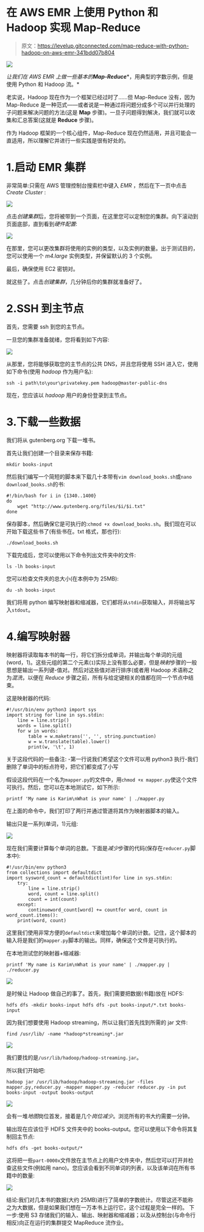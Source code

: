 # 在 AWS EMR 上使用 Python 和 Hadoop 实现 Map-Reduce

> 原文：<https://levelup.gitconnected.com/map-reduce-with-python-hadoop-on-aws-emr-341bdd07b804>

![](img/4d5833d3e102a2e754d113d9593236b6.png)

*让我们在 AWS EMR 上做一些基本的****Map-Reduce****，用典型的字数示例，但是使用 Python 和 Hadoop 流。*

老实说，Hadoop 现在作为一个框架已经过时了……但 Map-Reduce 没有，因为 Map-Reduce 是一种范式——或者说是一种通过将问题分成多个可以并行处理的子问题来解决问题的方法(这是 **Map** 步骤)。一旦子问题得到解决，我们就可以收集和汇总答案(这就是 **Reduce** 步骤)。

作为 Hadoop 框架的一个核心组件，Map-Reduce 现在仍然适用，并且可能会一直适用，所以理解它并进行一些实践是很有好处的。

# 1.启动 EMR 集群

非常简单:只需在 AWS 管理控制台搜索栏中键入 *EMR* ，然后在下一页中点击 *Create Cluster* :

![](img/fdbdc140ae226ebc2800ddbf53b92b4e.png)

点击*创建集群*后，您将被带到一个页面，在这里您可以定制您的集群。向下滚动到页面底部，直到看到*硬件配置*:

![](img/9bbe82e87934536afd7af8293b59c1ac.png)

在那里，您可以更改集群将使用的实例的类型，以及实例的数量。出于测试目的，您可以使用一个 *m4.large* 实例类型，并保留默认的 3 个实例。

最后，确保使用 EC2 密钥对。

就这些了。点击*创建集群*，几分钟后你的集群就准备好了。

# 2.SSH 到主节点

首先，您需要 ssh 到您的主节点。

一旦您的集群准备就绪，您将看到如下内容:

![](img/540967323cb1678f6e751c1404c92402.png)

从那里，您将能够获取您的主节点的公共 DNS，并且您将使用 SSH 进入它，使用如下命令(使用 *hadoop* 作为用户名):

```
ssh -i path\to\your\privatekey.pem hadoop@master-public-dns
```

现在，您应该以 *hadoop* 用户的身份登录到主节点。

# 3.下载一些数据

我们将从 gutenberg.org 下载一堆书。

首先让我们创建一个目录来保存书籍:

```
mkdir books-input
```

然后我们编写一个简短的脚本来下载几十本带有`vim download_books.sh`或`nano download_books.sh`的书:

```
#!/bin/bash for i in {1340..1400} 
do 
    wget "http://www.gutenberg.org/files/$i/$i.txt" 
done
```

保存脚本，然后确保它是可执行的:`chmod +x download_books.sh`。我们现在可以开始下载这些书了(有些书在。txt 格式，那也行):

```
./download_books.sh
```

下载完成后，您可以使用以下命令列出文件夹中的文件:

```
ls -lh books-input
```

您可以检查文件夹的总大小(在本例中为 25MB):

```
du -sh books-input
```

我们将用 python 编写映射器和缩减器，它们都将从`stdin`获取输入，并将输出写入`stdout`。

# 4.编写映射器

映射器将读取每本书的每一行，将它们拆分成单词，并输出每个单词的元组(word，1)。这些元组的第二个元素(`1`)实际上没有那么必要，但是*映射*步骤的一般思想是输出一系列键-值对。然后对这些值对进行排序(或者用 Hadoop 术语称之为*混洗*，以便在 *Reduce* 步骤之前，所有与给定键相关的值都在同一个节点中结束。

这是映射器的代码:

```
#!/usr/bin/env python3 import sys 
import string for line in sys.stdin: 
    line = line.strip() 
    words = line.split() 
    for w in words: 
        table = w.maketrans('', '', string.punctuation)
        w = w.translate(table).lower() 
        print(w, '\t', 1)
```

关于这段代码的一些备注:
-第一行说我们希望这个文件可以用 python3
执行-我们删除了单词中的标点符号，把它们都变成了小写

假设这段代码在一个名为`mapper.py`的文件中，用`chmod +x mapper.py`使这个文件可执行。然后，您可以在本地测试它，如下所示:

```
printf 'My name is Karim\nWhat is your name' | ./mapper.py
```

在上面的命令中，我们打印了两行并通过管道将其作为映射器脚本的输入。

输出只是一系列(单词，1)元组:

![](img/1d31bb24ac2a4d84fb13d472d43a0c60.png)

现在我们需要计算每个单词的总数。下面是*减少*步骤的代码(保存在`reducer.py`脚本中):

```
#!/usr/bin/env python3
from collections import defaultdict
import sysword_count = defaultdict(int)for line in sys.stdin:
    try:
        line = line.strip()
        word, count = line.split()
        count = int(count)
    except:
        continueword_count[word] += countfor word, count in word_count.items():
    print(word, count)
```

这里我们使用非常方便的`defaultdict`来增加每个单词的计数。记住，这个脚本的输入将是我们的`mapper.py`脚本的输出。同样，确保这个文件是可执行的。

在本地测试您的映射器+缩减器:

```
printf 'My name is Karim\nWhat is your name' | ./mapper.py | ./reducer.py
```

![](img/ac9ef7f01439195b559bf78fb18c9906.png)

是时候让 Hadoop 做自己的事了。首先，我们需要把数据(书籍)放在 HDFS:

```
hdfs dfs -mkdir books-input hdfs dfs -put books-input/*.txt books-input
```

因为我们想要使用 Hadoop streaming，所以让我们首先找到所需的 jar 文件:

```
find /usr/lib/ -name *hadoop*streaming*.jar
```

![](img/81e6b5ca7975692df4c6fd186425601f.png)

我们要找的是`/usr/lib/hadoop/hadoop-streaming.jar`。

所以我们开始吧:

```
hadoop jar /usr/lib/hadoop/hadoop-streaming.jar -files mapper.py,reducer.py -mapper mapper.py -reducer reducer.py -in put books-input -output books-output
```

![](img/fb47107754948309914639d8011e1c4b.png)

会有一堆*地图*岗位首发，接着是几个*岗位减少*。浏览所有的书大约需要一分钟。

输出现在应该位于 HDFS 文件夹中的 books-output。您可以使用以下命令将其复制回主节点:

```
hdfs dfs -get books-output/*
```

这将把一些`part-0000x`文件放在主节点上的用户文件夹中，然后您可以打开并检查这些文件(例如用 nano)。您应该会看到不同单词的列表，以及该单词在所有书籍中的数量:

![](img/3eb2ab455710c5873b582bef05dc0598.png)

结论:我们对几本书的数据(大约 25MB)进行了简单的字数统计。尽管这还不能称之为大数据，但是如果我们想在一万本书上运行它，这个过程是完全一样的。
下一步:使用 S3 存储我们的输入、输出、映射器和缩减器；以及从控制台(与命令行相反)向正在运行的集群提交 MapReduce 流作业。